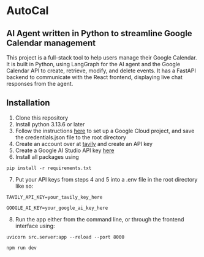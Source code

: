 # AutoCal

## AI Agent written in Python to streamline Google Calendar management

This project is a full-stack tool to help users manage their Google Calendar. It is built in Python, using LangGraph for the AI agent and the Google Calendar API to create, retrieve, modify, and delete events. It has a FastAPI backend to communicate with the React frontend, displaying live chat responses from the agent.

## Installation

1. Clone this repository
2. Install python 3.13.6 or later
3. Follow the instructions [here](https://developers.google.com/workspace/calendar/api/quickstart/python) to set up a Google Cloud project, and save the credentials.json file to the root directory
4. Create an account over at [tavily](https://www.tavily.com/) and create an API key
5. Create a Google AI Studio API key [here](https://aistudio.google.com/app/apikey)
6. Install all packages using
```console
pip install -r requirements.txt
```
7. Put your API keys from steps 4 and 5 into a .env file in the root directory like so:
```console
TAVILY_API_KEY=your_tavily_key_here

GOOGLE_AI_KEY=your_google_ai_key_here
```
8. Run the app either from the command line, or through the frontend interface using:
```console
uvicorn src.server:app --reload --port 8000

npm run dev
```
